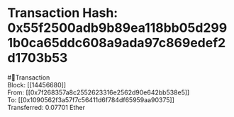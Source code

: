 
Transaction Hash: 0x55f2500adb9b89ea118bb05d2991b0ca65ddc608a9ada97c869edef2d1703b53
====================================================================================
  
#💸Transaction  
Block: [[14456680]]  
From: [[0x7f268357a8c2552623316e2562d90e642bb538e5]]  
To: [[0x1090562f3a57f7c56411d6f784df65959aa90375]]  
Transferred: 0.07701 Ether